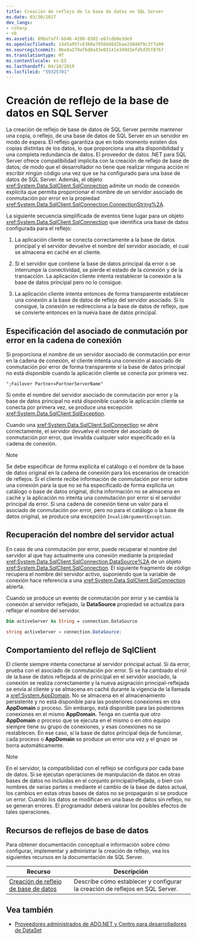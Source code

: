 ```yaml
---
title: Creación de reflejo de la base de datos en SQL Server
ms.date: 03/30/2017
dev_langs:
- csharp
- vb
ms.assetid: 89befaff-bb46-4290-8382-e67cdb0e3de9
ms.openlocfilehash: 1445a95fc6360a7956048d2bae2d840f9c3f7a99
ms.sourcegitcommit: 0be8a279af6d8a43e03141e349d3efd5d35f8767
ms.translationtype: HT
ms.contentlocale: es-ES
ms.lasthandoff: 04/18/2019
ms.locfileid: "59325701"
---
```

# <a name="database-mirroring-in-sql-server"></a>Creación de reflejo de la base de datos en SQL Server
La creación de reflejo de base de datos de SQL Server permite mantener una copia, o reflejo, de una base de datos de SQL Server en un servidor en modo de espera. El reflejo garantiza que en todo momento existen dos copias distintas de los datos, lo que proporciona una alta disponibilidad y una completa redundancia de datos. El proveedor de datos .NET para SQL Server ofrece compatibilidad implícita con la creación de reflejo de base de datos; de modo que el desarrollador no tiene que realizar ninguna acción ni escribir ningún código una vez que se ha configurado para una base de datos de SQL Server. Además, el objeto <xref:System.Data.SqlClient.SqlConnection> admite un modo de conexión explícita que permita proporcionar el nombre de un servidor asociado de conmutación por error en la propiedad <xref:System.Data.SqlClient.SqlConnection.ConnectionString%2A>.  
  
 La siguiente secuencia simplificada de eventos tiene lugar para un objeto <xref:System.Data.SqlClient.SqlConnection> que identifica una base de datos configurada para el reflejo:  
  
1. La aplicación cliente se conecta correctamente a la base de datos principal y el servidor devuelve el nombre del servidor asociado, el cual se almacena en caché en el cliente.  
  
2. Si el servidor que contiene la base de datos principal da error o se interrumpe la conectividad, se pierde el estado de la conexión y de la transacción. La aplicación cliente intenta restablecer la conexión a la base de datos principal pero no lo consigue.  
  
3. La aplicación cliente intenta entonces de forma transparente establecer una conexión a la base de datos de reflejo del servidor asociado. Si lo consigue, la conexión se redirecciona a la base de datos de reflejo, que se convierte entonces en la nueva base de datos principal.  
  
## <a name="specifying-the-failover-partner-in-the-connection-string"></a>Especificación del asociado de conmutación por error en la cadena de conexión  
 Si proporciona el nombre de un servidor asociado de conmutación por error en la cadena de conexión, el cliente intenta una conexión al asociado de conmutación por error de forma transparente si la base de datos principal no está disponible cuando la aplicación cliente se conecta por primera vez.  
  
```  
";Failover Partner=PartnerServerName"  
```  
  
 Si omite el nombre del servidor asociado de conmutación por error y la base de datos principal no está disponible cuando la aplicación cliente se conecta por primera vez, se produce una excepción <xref:System.Data.SqlClient.SqlException>.  
  
 Cuando una <xref:System.Data.SqlClient.SqlConnection> se abre correctamente, el servidor devuelve el nombre del asociado de conmutación por error, que invalida cualquier valor especificado en la cadena de conexión.  
  
> [!NOTE]
>  Se debe especificar de forma explícita el catálogo o el nombre de la base de datos original en la cadena de conexión para los escenarios de creación de reflejos. Si el cliente recibe información de conmutación por error sobre una conexión para la que no se ha especificado de forma explícita un catálogo o base de datos original, dicha información no se almacena en caché y la aplicación no intenta una conmutación por error si el servidor principal da error. Si una cadena de conexión tiene un valor para el asociado de conmutación por error, pero no para el catálogo o la base de datos original, se produce una excepción `InvalidArgumentException`.  
  
## <a name="retrieving-the-current-server-name"></a>Recuperación del nombre del servidor actual  
 En caso de una conmutación por error, puede recuperar el nombre del servidor al que hay actualmente una conexión mediante la propiedad <xref:System.Data.SqlClient.SqlConnection.DataSource%2A> de un objeto <xref:System.Data.SqlClient.SqlConnection>. El siguiente fragmento de código recupera el nombre del servidor activo, suponiendo que la variable de conexión hace referencia a una <xref:System.Data.SqlClient.SqlConnection> abierta.  
  
 Cuando se produce un evento de conmutación por error y se cambia la conexión al servidor reflejado, la **DataSource** propiedad se actualiza para reflejar el nombre del servidor.  
  
```vb  
Dim activeServer As String = connection.DataSource  
```  
  
```csharp  
string activeServer = connection.DataSource;  
```  
  
## <a name="sqlclient-mirroring-behavior"></a>Comportamiento del reflejo de SqlClient  
 El cliente siempre intenta conectarse al servidor principal actual. Si da error, prueba con el asociado de conmutación por error. Si se ha cambiado el rol de la base de datos reflejada al de principal en el servidor asociado, la conexión se realiza correctamente y la nueva asignación principal-reflejada se envía al cliente y se almacena en caché durante la vigencia de la llamada a <xref:System.AppDomain>. No se almacena en el almacenamiento persistente y no está disponible para las posteriores conexiones en otra **AppDomain** o proceso. Sin embargo, está disponible para las posteriores conexiones en el mismo **AppDomain**. Tenga en cuenta que otro **AppDomain** o proceso que se ejecuta en el mismo o en otro equipo siempre tiene su grupo de conexiones, y esas conexiones no se restablecen. En ese caso, si la base de datos principal deja de funcionar, cada proceso o **AppDomain** se produce un error una vez y el grupo se borra automáticamente.  
  
> [!NOTE]
>  En el servidor, la compatibilidad con el reflejo se configura por cada base de datos. Si se ejecutan operaciones de manipulación de datos en otras bases de datos no incluidas en el conjunto principal/reflejada, o bien con nombres de varias partes o mediante el cambio de la base de datos actual, los cambios en estas otras bases de datos no se propagarán si se produce un error. Cuando los datos se modifican en una base de datos sin reflejo, no se generan errores. El programador deberá valorar los posibles efectos de tales operaciones.  
  
## <a name="database-mirroring-resources"></a>Recursos de reflejos de base de datos  
 Para obtener documentación conceptual e información sobre cómo configurar, implementar y administrar la creación de reflejo, vea los siguientes recursos en la documentación de SQL Server.  
  
|Recurso|Descripción|  
|--------------|-----------------|  
|[Creación de reflejo de base de datos](/sql/database-engine/database-mirroring/database-mirroring-sql-server)|Describe cómo establecer y configurar la creación de reflejos en SQL Server.|  
  
## <a name="see-also"></a>Vea también

- [Proveedores administrados de ADO.NET y Centro para desarrolladores de DataSet](https://go.microsoft.com/fwlink/?LinkId=217917)
